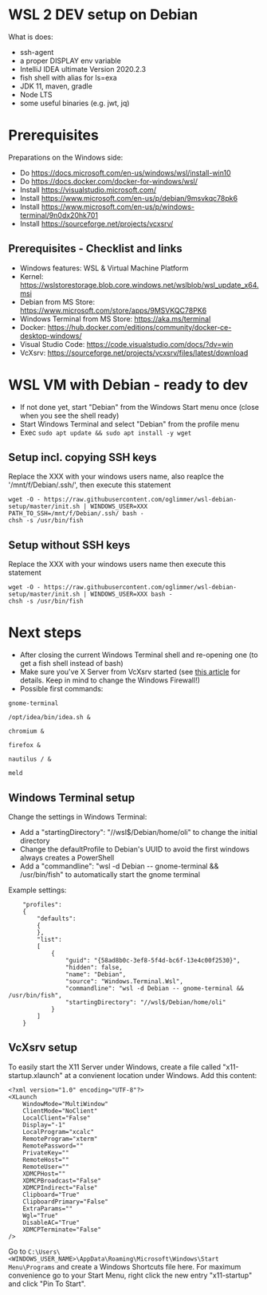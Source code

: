 # WSL 2 DEV setup on Debian

What is does:

* ssh-agent
* a proper DISPLAY env variable
* IntelliJ IDEA ultimate Version 2020.2.3
* fish shell with alias for ls=exa
* JDK 11, maven, gradle
* Node LTS
* some useful binaries (e.g. jwt, jq)

# Prerequisites

Preparations on the Windows side:

* Do https://docs.microsoft.com/en-us/windows/wsl/install-win10
* Do https://docs.docker.com/docker-for-windows/wsl/
* Install https://visualstudio.microsoft.com/
* Install https://www.microsoft.com/en-us/p/debian/9msvkqc78pk6
* Install https://www.microsoft.com/en-us/p/windows-terminal/9n0dx20hk701
* Install https://sourceforge.net/projects/vcxsrv/

## Prerequisites - Checklist and links

* Windows features: WSL & Virtual Machine Platform
* Kernel: https://wslstorestorage.blob.core.windows.net/wslblob/wsl_update_x64.msi
* Debian from MS Store: https://www.microsoft.com/store/apps/9MSVKQC78PK6
* Windows Terminal from MS Store: https://aka.ms/terminal
* Docker: https://hub.docker.com/editions/community/docker-ce-desktop-windows/
* Visual Studio Code: https://code.visualstudio.com/docs/?dv=win
* VcXsrv: https://sourceforge.net/projects/vcxsrv/files/latest/download

# WSL VM with Debian - ready to dev

* If not done yet, start "Debian" from the Windows Start menu once (close when you see the shell ready)
* Start Windows Terminal and select "Debian" from the profile menu
* Exec `sudo apt update && sudo apt install -y wget`

## Setup incl. copying SSH keys

Replace the XXX with your windows users name, also reaplce the '/mnt/f/Debian/.ssh/', then execute this statement

```
wget -O - https://raw.githubusercontent.com/oglimmer/wsl-debian-setup/master/init.sh | WINDOWS_USER=XXX PATH_TO_SSH=/mnt/f/Debian/.ssh/ bash -
chsh -s /usr/bin/fish
``` 
 
 ## Setup without SSH keys

Replace the XXX with your windows users name then execute this statement

```
wget -O - https://raw.githubusercontent.com/oglimmer/wsl-debian-setup/master/init.sh | WINDOWS_USER=XXX bash -
chsh -s /usr/bin/fish
```

# Next steps

* After closing the current Windows Terminal shell and re-opening one (to get a fish shell instead of bash)
* Make sure you've X Server from VcXsrv started (see [this article](https://oglimmer.medium.com/a-working-wsl-2-ubuntu-development-setup-332e64034e5) for details. Keep in mind to change the Windows Firewall!)
* Possible first commands:

```
gnome-terminal

/opt/idea/bin/idea.sh &

chromium &

firefox &

nautilus / &

meld
```

## Windows Terminal setup

Change the settings in Windows Terminal:

* Add a "startingDirectory": "//wsl$/Debian/home/oli" to change the initial directory
* Change the defaultProfile to Debian's UUID to avoid the first windows always creates a PowerShell
* Add a "commandline": "wsl -d Debian -- gnome-terminal && /usr/bin/fish" to automatically start the gnome terminal

Example settings:

```
    "profiles":
    {
        "defaults":
        {
        },
        "list":
        [
            {
                "guid": "{58ad8b0c-3ef8-5f4d-bc6f-13e4c00f2530}",
                "hidden": false,
                "name": "Debian",
                "source": "Windows.Terminal.Wsl",
                "commandline": "wsl -d Debian -- gnome-terminal && /usr/bin/fish",
                "startingDirectory": "//wsl$/Debian/home/oli"
            }
        ]
    }
```

## VcXsrv setup

To easily start the X11 Server under Windows, create a file called "x11-startup.xlaunch" at a convienent location under Windows. Add this content:

```
<?xml version="1.0" encoding="UTF-8"?>
<XLaunch 
    WindowMode="MultiWindow" 
    ClientMode="NoClient"
    LocalClient="False"
    Display="-1"
    LocalProgram="xcalc"
    RemoteProgram="xterm"
    RemotePassword=""
    PrivateKey=""
    RemoteHost=""
    RemoteUser=""
    XDMCPHost=""
    XDMCPBroadcast="False"
    XDMCPIndirect="False"
    Clipboard="True"
    ClipboardPrimary="False"
    ExtraParams=""
    Wgl="True"
    DisableAC="True"
    XDMCPTerminate="False"
/>
```

Go to `C:\Users\<WINDOWS_USER_NAME>\AppData\Roaming\Microsoft\Windows\Start Menu\Programs` and create a Windows Shortcuts file here. For maximum convenience go to your Start Menu, right click the new entry "x11-startup" and click "Pin To Start".
